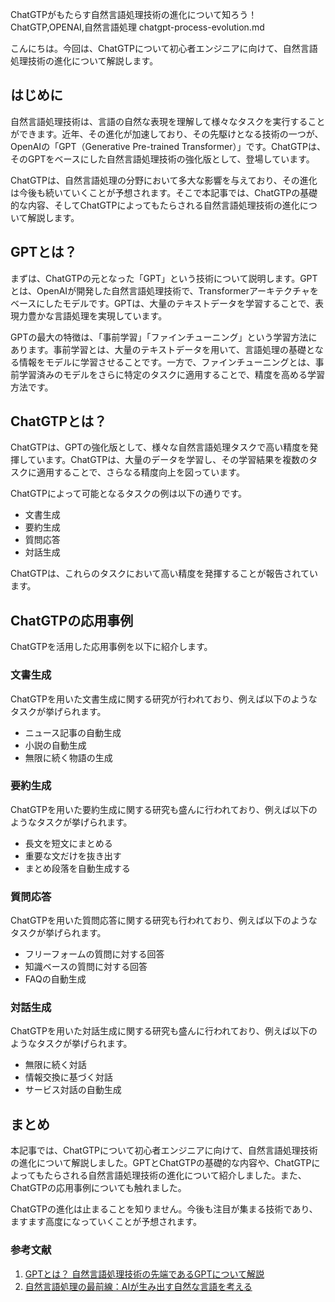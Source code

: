 ChatGTPがもたらす自然言語処理技術の進化について知ろう！
ChatGTP,OPENAI,自然言語処理
chatgpt-process-evolution.md

こんにちは。今回は、ChatGTPについて初心者エンジニアに向けて、自然言語処理技術の進化について解説します。

## はじめに

自然言語処理技術は、言語の自然な表現を理解して様々なタスクを実行することができます。近年、その進化が加速しており、その先駆けとなる技術の一つが、OpenAIの「GPT（Generative Pre-trained Transformer）」です。ChatGTPは、そのGPTをベースにした自然言語処理技術の強化版として、登場しています。

ChatGTPは、自然言語処理の分野において多大な影響を与えており、その進化は今後も続いていくことが予想されます。そこで本記事では、ChatGTPの基礎的な内容、そしてChatGTPによってもたらされる自然言語処理技術の進化について解説します。

## GPTとは？

まずは、ChatGTPの元となった「GPT」という技術について説明します。GPTとは、OpenAIが開発した自然言語処理技術で、Transformerアーキテクチャをベースにしたモデルです。GPTは、大量のテキストデータを学習することで、表現力豊かな言語処理を実現しています。

GPTの最大の特徴は、「事前学習」「ファインチューニング」という学習方法にあります。事前学習とは、大量のテキストデータを用いて、言語処理の基礎となる情報をモデルに学習させることです。一方で、ファインチューニングとは、事前学習済みのモデルをさらに特定のタスクに適用することで、精度を高める学習方法です。

## ChatGTPとは？

ChatGTPは、GPTの強化版として、様々な自然言語処理タスクで高い精度を発揮しています。ChatGTPは、大量のデータを学習し、その学習結果を複数のタスクに適用することで、さらなる精度向上を図っています。

ChatGTPによって可能となるタスクの例は以下の通りです。

- 文書生成
- 要約生成
- 質問応答
- 対話生成

ChatGTPは、これらのタスクにおいて高い精度を発揮することが報告されています。

## ChatGTPの応用事例

ChatGTPを活用した応用事例を以下に紹介します。

### 文書生成

ChatGTPを用いた文書生成に関する研究が行われており、例えば以下のようなタスクが挙げられます。

- ニュース記事の自動生成
- 小説の自動生成
- 無限に続く物語の生成

### 要約生成

ChatGTPを用いた要約生成に関する研究も盛んに行われており、例えば以下のようなタスクが挙げられます。

- 長文を短文にまとめる
- 重要な文だけを抜き出す
- まとめ段落を自動生成する

### 質問応答

ChatGTPを用いた質問応答に関する研究も行われており、例えば以下のようなタスクが挙げられます。

- フリーフォームの質問に対する回答
- 知識ベースの質問に対する回答
- FAQの自動生成

### 対話生成

ChatGTPを用いた対話生成に関する研究も盛んに行われており、例えば以下のようなタスクが挙げられます。

- 無限に続く対話
- 情報交換に基づく対話
- サービス対話の自動生成

## まとめ

本記事では、ChatGTPについて初心者エンジニアに向けて、自然言語処理技術の進化について解説しました。GPTとChatGTPの基礎的な内容や、ChatGTPによってもたらされる自然言語処理技術の進化について紹介しました。また、ChatGTPの応用事例についても触れました。

ChatGTPの進化は止まることを知りません。今後も注目が集まる技術であり、ますます高度になっていくことが予想されます。

### 参考文献

1. [GPTとは？ 自然言語処理技術の先端であるGPTについて解説](https://coto-labo.com/chatbot/technology/what-is-gpt/)
2. [自然言語処理の最前線：AIが生み出す自然な言語を考える](https://www.atmarkit.co.jp/ait/articles/2012/04/news017.html)
